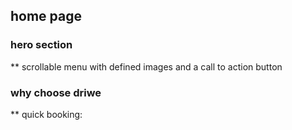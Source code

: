## home page

### hero section
** scrollable menu with defined images and a call to action button

### why choose driwe

** quick booking:
